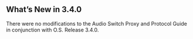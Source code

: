 ## What’s New in 3.4.0

There were no modifications to the Audio Switch Proxy and Protocol Guide in conjunction with O.S. Release 3.4.0.